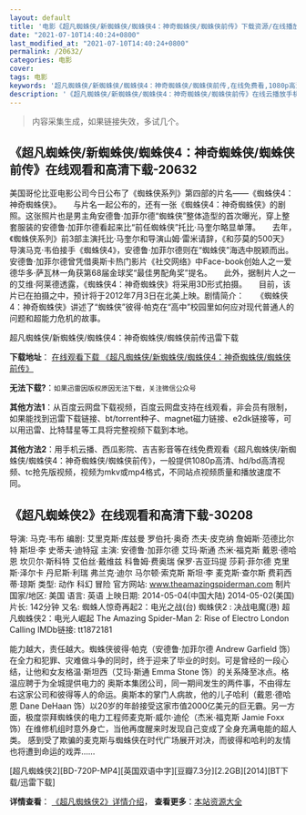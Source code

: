 ```yaml
---
layout: default
title: '电影《超凡蜘蛛侠/新蜘蛛侠/蜘蛛侠4：神奇蜘蛛侠/蜘蛛侠前传》下载资源/在线播放/视频地址/1080p/高清/蓝光'
date: "2021-07-10T14:40:24+0800"
last_modified_at: "2021-07-10T14:40:24+0800"
permalink: /20632/
categories: 电影
cover:
tags: 电影
keywords: '超凡蜘蛛侠/新蜘蛛侠/蜘蛛侠4：神奇蜘蛛侠/蜘蛛侠前传,在线免费看,1080p高清,bt种子,torrent,百度云盘,magnet,磁力链,迅雷下载资源'
description: '《超凡蜘蛛侠/新蜘蛛侠/蜘蛛侠4：神奇蜘蛛侠/蜘蛛侠前传》在线云播放手机西瓜影院吉吉影音免费看，1080p高清bd/hd未删减完整版和tc抢先枪版，mkv/mp4格式，附带bt/torrent种子、magnet/磁力链、百度云盘、网盘资源迅雷下载链接'
---
```


>内容采集生成，如果链接失效，多试几个。


## 《超凡蜘蛛侠/新蜘蛛侠/蜘蛛侠4：神奇蜘蛛侠/蜘蛛侠前传》在线观看和高清下载-20632

美国哥伦比亚电影公司今日公布了《蜘蛛侠系列》第四部的片名&mdash;—《蜘蛛侠4：神奇蜘蛛侠》。</div>　　与片名一起公布的，还有一张《蜘蛛侠4：神奇蜘蛛侠》的剧照。这张照片也是男主角安德鲁&middot;加菲尔德“蜘蛛侠&rdquo;整体造型的首次曝光，穿上整套服装的安德鲁·加菲尔德看起来比“前任蜘蛛侠&rdquo;托比·马奎尔略显单薄。</div>　　去年，《蜘蛛侠系列》前3部主演托比&middot;马奎尔和导演山姆·雷米请辞，《和莎莫的500天》导演马克&middot;韦伯接手《蜘蛛侠4》，安德鲁&middot;加菲尔德则在“蜘蛛侠&rdquo;海选中脱颖而出。</div>　　安德鲁&middot;加菲尔德曾凭借奥斯卡热门影片《社交网络》中Face-book创始人之一爱德华多·萨瓦林一角获第68届金球奖“最佳男配角奖&rdquo;提名。</div>　　此外，据制片人之一的艾维&middot;阿莱德透露，《蜘蛛侠4：神奇蜘蛛侠》将采用3D形式拍摄。</div>　　目前，该片已在拍摄之中，预计将于2012年7月3日在北美上映。</div>剧情简介：　　《蜘蛛侠4：神奇蜘蛛侠》讲述了“蜘蛛侠&rdquo;彼得·帕克在&ldquo;高中”校园里如何应对现代普通人的问题和超能力危机的故事。</div>


超凡蜘蛛侠/新蜘蛛侠/蜘蛛侠4：神奇蜘蛛侠/蜘蛛侠前传迅雷下载

**下载地址**： [在线观看下载 《超凡蜘蛛侠/新蜘蛛侠/蜘蛛侠4：神奇蜘蛛侠/蜘蛛侠前传》](https://www.993dy.com//vod-detail-id-19230.html) 


**无法下载?**：`如果迅雷因版权原因无法下载，关注微信公众号 `

**其他方法1**：从百度云网盘下载视频，百度云网盘支持在线观看，非会员有限制，如果能找到迅雷下载链接、bt/torrent种子、magnet磁力链接、e2dk链接等，可以用迅雷、比特彗星等工具将完整视频下载到本地。

**其他方法2**：用手机云播、西瓜影院、吉吉影音等在线免费观看《超凡蜘蛛侠/新蜘蛛侠/蜘蛛侠4：神奇蜘蛛侠/蜘蛛侠前传》，一般提供1080p高清、hd/bd高清视频、tc抢先版视频，视频为mkv或mp4格式，不同站点视频质量和播放速度不同。


## 《超凡蜘蛛侠2》在线观看和高清下载-30208

导演: 马克·韦布 编剧: 艾里克斯·库兹曼 罗伯托·奥奇 杰夫·皮克纳 詹姆斯·范德比尔特 斯坦·李 史蒂夫·迪特寇 主演: 安德鲁·加菲尔德 艾玛·斯通 杰米·福克斯 戴恩·德哈恩 坎贝尔·斯科特 艾伯丝·戴维兹 科鲁姆·费奥瑞 保罗·吉亚玛提 莎莉·菲尔德 克里斯·泽尔卡 丹尼斯·利瑞 弗兰克·迪尔 马尔顿·索克斯 斯坦·李 麦克斯·查尔斯 费莉西蒂·琼斯 类型: 动作 科幻 冒险 官方网站: www.theamazingspiderman.com 制片国家/地区: 美国 语言: 英语 上映日期: 2014-05-04(中国大陆) 2014-05-02(美国) 片长: 142分钟 又名: 蜘蛛人惊奇再起2：电光之战(台) 蜘蛛侠2 : 决战电魔(港) 超凡蜘蛛侠2：电光人崛起 The Amazing Spider-Man 2: Rise of Electro London Calling IMDb链接: tt1872181

能力越大，责任越大。蜘蛛侠彼得·帕克（安德鲁·加菲尔德 Andrew Garfield 饰）在全力和犯罪、灾难做斗争的同时，终于迎来了毕业的时刻。可是曾经的一段心结，让他和女友格温·斯坦西（艾玛·斯通 Emma Stone 饰）的关系降至冰点。格温应聘于为全城提供电力的 奥斯本集团公司，同一期间发生的两件事，不由得左右这家公司和彼得等人的命运。奥斯本的掌门人病故，他的儿子哈利（戴恩·德哈恩 Dane DeHaan 饰）以20岁的年龄接受这家市值2000亿美元的巨无霸。另一方面，极度崇拜蜘蛛侠的电力工程师麦克斯·威尔·迪伦（杰米·福克斯 Jamie Foxx 饰）在维修机组时意外身亡，当他再度醒来时发现自己变成了全身充满电能的超人类。 感到受了欺骗的麦克斯与蜘蛛侠在时代广场展开对决，而彼得和哈利的友情也将遭到命运的戏弄……


[超凡蜘蛛侠2][BD-720P-MP4][英国双语中字][豆瓣7.3分][2.2GB][2014][BT下载/迅雷下载]

**详情查看**： [《超凡蜘蛛侠2》详情介绍](/movie/30208/)， **查看更多**：[本站资源大全](/movie/t/all/)

